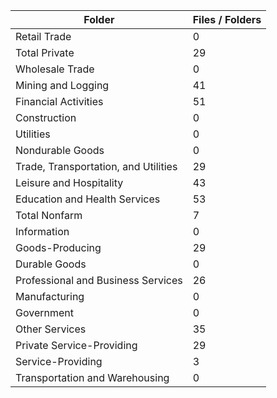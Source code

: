 | Folder                               |   Files / Folders |
|--------------------------------------|-------------------|
| Retail Trade                         |                 0 |
| Total Private                        |                29 |
| Wholesale Trade                      |                 0 |
| Mining and Logging                   |                41 |
| Financial Activities                 |                51 |
| Construction                         |                 0 |
| Utilities                            |                 0 |
| Nondurable Goods                     |                 0 |
| Trade, Transportation, and Utilities |                29 |
| Leisure and Hospitality              |                43 |
| Education and Health Services        |                53 |
| Total Nonfarm                        |                 7 |
| Information                          |                 0 |
| Goods-Producing                      |                29 |
| Durable Goods                        |                 0 |
| Professional and Business Services   |                26 |
| Manufacturing                        |                 0 |
| Government                           |                 0 |
| Other Services                       |                35 |
| Private Service-Providing            |                29 |
| Service-Providing                    |                 3 |
| Transportation and Warehousing       |                 0 |